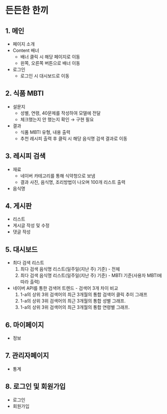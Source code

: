 # 든든한 한끼

## 1. 메인

- 페이지 소개
- Content 배너
    - 배너 클릭 시 해당 페이지로 이동
    - 왼쪽, 오른쪽 버튼으로 배너 이동
- 로그인
    - 로그인 시 대시보드로 이동

## 2. 식품 MBTI

- 설문지
    - 성별, 연령, 40문제를 작성하여 모델에 전달
    - 체크했는지 안 했는지 확인 → 구현 필요
- 결과
    - 식품 MBTI 유형, 내용 출력
    - 추천 레시피 출력 후 클릭 시 해당 음식명 검색 결과로 이동

## 3. 레시피 검색

- 재료
    - 네이버 카테고리를 통해 식약청으로 보냄
    - 결과 사진, 음식명, 조리방법이 나오며 100개 리스트 출력
- 음식명

## 4. 게시판

- 리스트
- 게시글 작성 및 수정
- 댓글 작성

## 5. 대시보드

- 최다 검색 리스트
    1. 최다 검색 음식명 리스트(일주일(지난 주) 기준) - 전체
    2. 최다 검색 음식명 리스트(일주일(지난 주) 기준)  - MBTI 기준(사용자 MBTI에 따라 출력)
- 네이버 API를 통한 검색어 트렌드 - 검색어 3개 차이 비교
    1. 1-a의 상위 3위 검색어의 최근 3개월의 통합 검색어 클릭 추이 그래프
    2. 1-a의 상위 3위 검색어의 최근 3개월의 통합 성별 그래프.
    3. 1-a의 상위 3위 검색어의 최근 3개월의 통합 연령별 그래프. 

## 6. 마이페이지

- 정보

## 7. 관리자페이지

- 통계

## 8. 로그인 및 회원가입

- 로그인
- 회원가입
